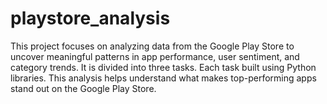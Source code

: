 # playstore_analysis
This project focuses on analyzing data from the Google Play Store to uncover meaningful patterns in app performance, user sentiment, and category trends. It is divided into three tasks. Each task built using Python libraries. This analysis helps understand what makes top-performing apps stand out on the Google Play Store.
